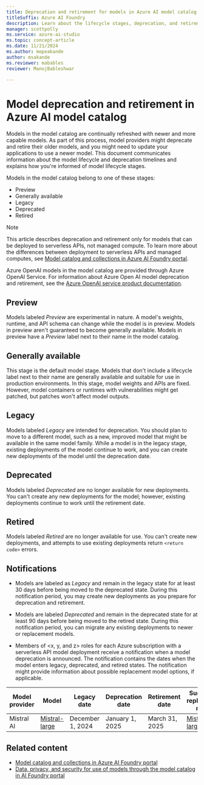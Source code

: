 ```yaml
---
title: Deprecation and retirement for models in Azure AI model catalog
titleSuffix: Azure AI Foundry
description: Learn about the lifecycle stages, deprecation, and retirement for models in the Azure AI model catalog.
manager: scottpolly
ms.service: azure-ai-studio
ms.topic: concept-article
ms.date: 11/21/2024
ms.author: mopeakande
author: msakande
ms.reviewer: mabables
reviewer: ManojBableshwar

---
```


# Model deprecation and retirement in Azure AI model catalog

Models in the model catalog are continually refreshed with newer and more capable models. As part of this process, model providers might deprecate and retire their older models, and you might need to update your applications to use a newer model. This document communicates information about the model lifecycle and deprecation timelines and explains how you're informed of model lifecycle stages.

Models in the model catalog belong to one of these stages:

- Preview
- Generally available
- Legacy
- Deprecated
- Retired

> [!NOTE]
> This article describes deprecation and retirement only for models that can be deployed to serverless APIs, not managed compute. To learn more about the differences between deployment to serverless APIs and managed computes, see [Model catalog and collections in Azure AI Foundry portal](../how-to/model-catalog-overview.md).
>
> Azure OpenAI models in the model catalog are provided through Azure OpenAI Service. For information about Azure Open AI model deprecation and retirement, see the [Azure OpenAI service product documentation](/azure/ai-services/openai/concepts/model-retirements).


## Preview 

Models labeled _Preview_ are experimental in nature. A model's weights, runtime, and API schema can change while the model is in preview. Models in preview aren't guaranteed to become generally available. Models in preview have a _Preview_ label next to their name in the model catalog.  

## Generally available

This stage is the default model stage. Models that don't include a lifecycle label next to their name are generally available and suitable for use in production environments. In this stage, model weights and APIs are fixed. However, model containers or runtimes with vulnerabilities might get patched, but patches won't affect model outputs.  
 
## Legacy

Models labeled _Legacy_ are intended for deprecation. You should plan to move to a different model, such as a new, improved model that might be available in the same model family. While a model is in the legacy stage, existing deployments of the model continue to work, and you can create new deployments of the model until the deprecation date.

## Deprecated

Models labeled _Deprecated_ are no longer available for new deployments. You can't create any new deployments for the model; however, existing deployments continue to work until the retirement date.

## Retired

Models labeled _Retired_ are no longer available for use. You can't create new deployments, and attempts to use existing deployments return `<return code>` errors.


## Notifications

- Models are labeled as _Legacy_ and remain in the legacy state for at least 30 days before being moved to the deprecated state. During this notification period, you may create new deployments as you prepare for deprecation and retirement.

- Models are labeled _Deprecated_ and remain in the deprecated state for at least 90 days before being moved to the retired state. During this notification period, you can migrate any existing deployments to newer or replacement models.

- Members of <x, y, and z> roles for each Azure subscription with a serverless API model deployment receive a notification when a model deprecation is announced. The notification contains the dates when the model enters legacy, deprecated, and retired states. The notification might provide information about possible replacement model options, if applicable.



| Model provider | Model | Legacy date | Deprecation date | Retirement date | Suggested replacement model |
| ---- | ---- | ---- | --- | ---- | --- |
| Mistral AI | [Mistral-large](https://aka.ms/azureai/landing/Mistral-Large) | December 1, 2024 | January 1, 2025 | March 31, 2025 | [Mistral-large-2407](https://aka.ms/azureai/landing/Mistral-Large-2407) |

## Related content

- [Model catalog and collections in Azure AI Foundry portal](../how-to/model-catalog-overview.md)
- [Data, privacy, and security for use of models through the model catalog in AI Foundry portal](../how-to/concept-data-privacy.md)